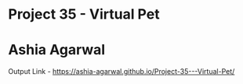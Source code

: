 # Project 35 - Virtual Pet
# Ashia Agarwal
Output Link - https://ashia-agarwal.github.io/Project-35---Virtual-Pet/

